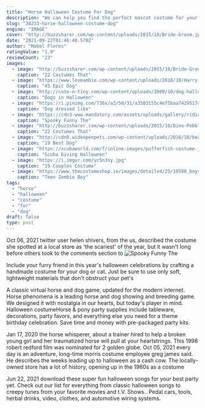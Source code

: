 ```yaml
---
title: "Horse Halloween Costume For Dog"
description: "We can help you find the perfect mascot costume for your school or business events. Mascotsmall.Com promises you a custom-made mascot that will suit your specific needs and meet your every"
slug: "38233-horse-halloween-costume-dog"
engine: "IMAGE"
cover: "http://buzzsharer.com/wp-content/uploads/2015/10/Bride-Groom.jpg"
date: "2021-09-22T01:46:40.570Z"
author: "Mabel Flores"
ratingValue: "1.9"
reviewCount: "23"
images:
  - image: "http://buzzsharer.com/wp-content/uploads/2015/10/Bride-Groom.jpg"
    caption: "22 Costumes That"
  - image: "https://www.loveambie.com/wp-content/uploads/2018/10/Harry-Potter-Dog-Costume-Dog-Costume-Ideas-Homemade-Dog-Costumes-Halloween-Dog-Costumes.jpg"
    caption: "45 Epic Dog"
  - image: "http://cute-n-tiny.com/wp-content/uploads/2009/10/dog-halloween-costume13-400x568.jpg"
    caption: "Dogs in Halloween"
  - image: "https://i.pinimg.com/736x/a3/50/31/a3503155c4ef5baa74295174e70ab0dc--funny-bulldog-pictures-funny-dogs.jpg"
    caption: "Dog dressed like"
  - image: "https://cdn3-www.mandatory.com/assets/uploads/gallery/ridiculous-pet-costumes/poop-emoji-pinterest.jpg"
    caption: "Spooky Funny The"
  - image: "http://buzzsharer.com/wp-content/uploads/2015/10/Dino-Pebbles.jpg"
    caption: "22 Costumes That"
  - image: "http://cdn0.wideopenpets.com/wp-content/uploads/2016/10/beauty-beast.jpg"
    caption: "19 Best Dog"
  - image: "https://scubaworld.com/f/inline-images/pufferfish-costume.jpg"
    caption: "Scuba Diving Halloween"
  - image: "https://i.imgur.com/yc5n3ny.jpg"
    caption: "19 Couples Costume"
  - image: "https://www.thecostumeshop.ie/images/detailed/25/10580_boys_zombie.jpg"
    caption: "Teen Zombie Boy"
tags:
  - "horse"
  - "halloween"
  - "costume"
  - "for"
  - "dog"
draft: false
type: post
---
```


Oct 06, 2021 twitter user helen shivers, from the us, described the costume she spotted at a local store as 'the scariest' of the year, but it wasn't long before others took to the comments section to
![Spooky Funny The](https://cdn3-www.mandatory.com/assets/uploads/gallery/ridiculous-pet-costumes/poop-emoji-pinterest.jpg "Spooky Funny The")

Include your furry friend in this year&#39;s halloween celebrations by crafting a handmade costume for your dog or cat. Just be sure to use only soft, lightweight materials that don&#39;t obstruct your pet&#39;s
<!--inArticleAds-->

<!--galleryOne-->

A classic virtual horse and dog game, updated for the modern internet. Horse phenomena is a leading horse and dog showing and breeding game. We designed it with nostalgia in our hearts, but today's player in mind.  Halloween costumeHorse & pony party supplies include tableware, decorations, party favors, and everything else you need for a theme birthday celebration. Save time and money with pre-packaged party kits.
<!--inArticleAds-->

<!--galleryTwo-->

Jan 17, 2020 the horse whisperer, about a trainer hired to help a broken young girl and her traumatized horse will pull at your heartstrings. This 1998 robert redford film was nominated for 2 golden globe. Oct 05, 2021 every day is an adventure, long-time morris costume employee greg james said. He describes the weeks leading up to halloween as a cash cow. The locally-owned store has a lot of history, opening up in the 1960s as a costume
<!--galleryThree-->

Jun 22, 2021 download these super fun halloween songs for your best party yet. Check out our list for everything from classic halloween songs to creepy tunes from your favorite movies and t.V. Shows.. Pedal cars, tools, herbal drinks, video, clothes, and automotive wiring systems.
